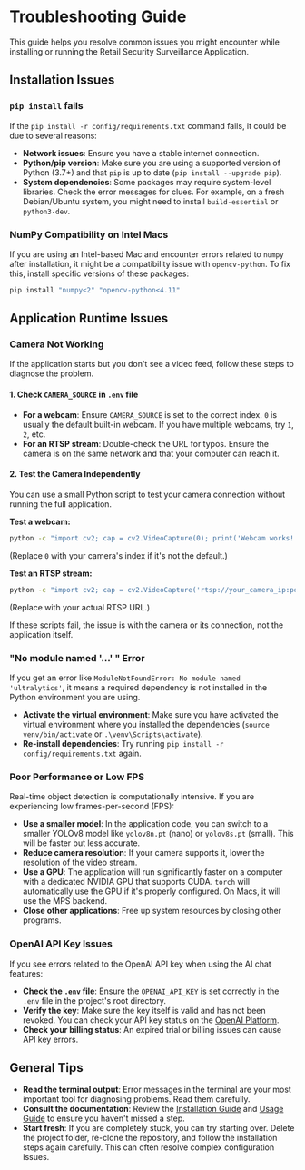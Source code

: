 # Troubleshooting Guide

This guide helps you resolve common issues you might encounter while installing or running the Retail Security Surveillance Application.

## Installation Issues

### `pip install` fails

If the `pip install -r config/requirements.txt` command fails, it could be due to several reasons:

*   **Network issues**: Ensure you have a stable internet connection.
*   **Python/pip version**: Make sure you are using a supported version of Python (3.7+) and that `pip` is up to date (`pip install --upgrade pip`).
*   **System dependencies**: Some packages may require system-level libraries. Check the error messages for clues. For example, on a fresh Debian/Ubuntu system, you might need to install `build-essential` or `python3-dev`.

### NumPy Compatibility on Intel Macs

If you are using an Intel-based Mac and encounter errors related to `numpy` after installation, it might be a compatibility issue with `opencv-python`. To fix this, install specific versions of these packages:

```bash
pip install "numpy<2" "opencv-python<4.11"
```

## Application Runtime Issues

### Camera Not Working

If the application starts but you don't see a video feed, follow these steps to diagnose the problem.

#### 1. Check `CAMERA_SOURCE` in `.env` file

*   **For a webcam**: Ensure `CAMERA_SOURCE` is set to the correct index. `0` is usually the default built-in webcam. If you have multiple webcams, try `1`, `2`, etc.
*   **For an RTSP stream**: Double-check the URL for typos. Ensure the camera is on the same network and that your computer can reach it.

#### 2. Test the Camera Independently

You can use a small Python script to test your camera connection without running the full application.

**Test a webcam:**

```bash
python -c "import cv2; cap = cv2.VideoCapture(0); print('Webcam works!' if cap.isOpened() else 'Webcam failed')"
```
(Replace `0` with your camera's index if it's not the default.)

**Test an RTSP stream:**

```bash
python -c "import cv2; cap = cv2.VideoCapture('rtsp://your_camera_ip:port/stream'); print('RTSP stream works!' if cap.isOpened() else 'RTSP stream failed')"
```
(Replace with your actual RTSP URL.)

If these scripts fail, the issue is with the camera or its connection, not the application itself.

### "No module named '...' " Error

If you get an error like `ModuleNotFoundError: No module named 'ultralytics'`, it means a required dependency is not installed in the Python environment you are using.

*   **Activate the virtual environment**: Make sure you have activated the virtual environment where you installed the dependencies (`source venv/bin/activate` or `.\venv\Scripts\activate`).
*   **Re-install dependencies**: Try running `pip install -r config/requirements.txt` again.

### Poor Performance or Low FPS

Real-time object detection is computationally intensive. If you are experiencing low frames-per-second (FPS):

*   **Use a smaller model**: In the application code, you can switch to a smaller YOLOv8 model like `yolov8n.pt` (nano) or `yolov8s.pt` (small). This will be faster but less accurate.
*   **Reduce camera resolution**: If your camera supports it, lower the resolution of the video stream.
*   **Use a GPU**: The application will run significantly faster on a computer with a dedicated NVIDIA GPU that supports CUDA. `torch` will automatically use the GPU if it's properly configured. On Macs, it will use the MPS backend.
*   **Close other applications**: Free up system resources by closing other programs.

### OpenAI API Key Issues

If you see errors related to the OpenAI API key when using the AI chat features:

*   **Check the `.env` file**: Ensure the `OPENAI_API_KEY` is set correctly in the `.env` file in the project's root directory.
*   **Verify the key**: Make sure the key itself is valid and has not been revoked. You can check your API key status on the [OpenAI Platform](https://platform.openai.com/).
*   **Check your billing status**: An expired trial or billing issues can cause API key errors.

## General Tips

*   **Read the terminal output**: Error messages in the terminal are your most important tool for diagnosing problems. Read them carefully.
*   **Consult the documentation**: Review the [Installation Guide](INSTALL.md) and [Usage Guide](USAGE.md) to ensure you haven't missed a step.
*   **Start fresh**: If you are completely stuck, you can try starting over. Delete the project folder, re-clone the repository, and follow the installation steps again carefully. This can often resolve complex configuration issues.
